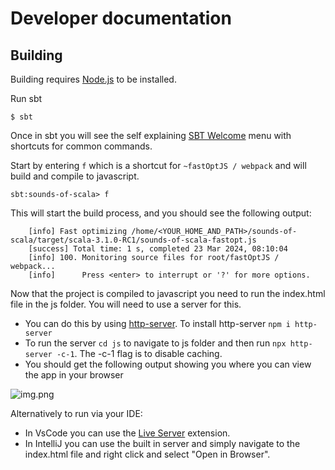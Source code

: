 # Developer documentation


## Building


Building requires [Node.js](https://nodejs.org/en/) to be installed. 

Run sbt

    $ sbt

Once in sbt you will see the self explaining [SBT Welcome](https://github.com/reibitto/sbt-welcome) menu with shortcuts for common commands. 

Start by entering ```f``` which is a shortcut for ```~fastOptJS / webpack``` and will build and compile to javascript.

    sbt:sounds-of-scala> f

This will start the build process, and you should see the following output:
 
        [info] Fast optimizing /home/<YOUR_HOME_AND_PATH>/sounds-of-scala/target/scala-3.1.0-RC1/sounds-of-scala-fastopt.js
        [success] Total time: 1 s, completed 23 Mar 2024, 08:10:04
        [info] 100. Monitoring source files for root/fastOptJS / webpack...
        [info]      Press <enter> to interrupt or '?' for more options.

Now that the project is compiled to javascript you need to run the index.html file in the js folder. You will need to use a server for this.

- You can do this by using [http-server](https://www.npmjs.com/package/http-server). To install http-server ```npm i http-server``` 
- To run the server ```cd js``` to navigate to js folder and then run ```npx http-server -c-1```. The -c-1 flag is to disable caching.
- You should get the following output showing you where you can view the app in your browser

![img.png](img.png)

Alternatively to run via your IDE:
- In VsCode you can use the [Live Server](https://marketplace.visualstudio.com/items?itemName=ritwickdey.LiveServer) extension.
- In IntelliJ you can use the built in server and simply navigate to the index.html file and right click and select "Open in Browser".
